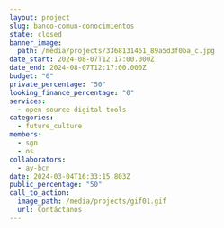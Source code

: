 ```yaml
---
layout: project
slug: banco-comun-conocimientos
state: closed
banner_image:
  path: /media/projects/3368131461_89a5d3f0ba_c.jpg
date_start: 2024-08-07T12:17:00.000Z
date_end: 2024-08-07T12:17:00.000Z
budget: "0"
private_percentage: "50"
looking_finance_percentage: "0"
services:
  - open-source-digital-tools
categories:
  - future_culture
members:
  - sgn
  - os
collaborators:
  - ay-bcn
date: 2024-03-04T16:33:15.803Z
public_percentage: "50"
call_to_action:
  image_path: /media/projects/gif01.gif
  url: Contáctanos
---
```

